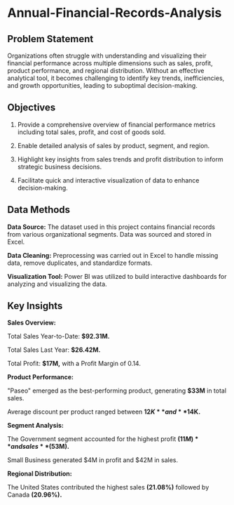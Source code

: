 # Annual-Financial-Records-Analysis



## Problem Statement
Organizations often struggle with understanding and visualizing their financial performance across multiple dimensions such as sales, profit, product performance, and regional distribution. Without an effective analytical tool, it becomes challenging to identify key trends, inefficiencies, and growth opportunities, leading to suboptimal decision-making.


## Objectives
1. Provide a comprehensive overview of financial performance metrics including total sales, profit, and cost of goods sold.

2. Enable detailed analysis of sales by product, segment, and region.

3. Highlight key insights from sales trends and profit distribution to inform strategic business decisions.

4. Facilitate quick and interactive visualization of data to enhance decision-making.



## Data Methods

**Data Source:** The dataset used in this project contains financial records from various organizational segments. Data was sourced and stored in Excel.

**Data Cleaning:** Preprocessing was carried out in Excel to handle missing data, remove duplicates, and standardize formats.

**Visualization Tool:** Power BI was utilized to build interactive dashboards for analyzing and visualizing the data.



## Key Insights

**Sales Overview:**

Total Sales Year-to-Date: **$92.31M.**

Total Sales Last Year: **$26.42M.**

Total Profit: **$17M,** with a Profit Margin of 0.14.


**Product Performance:**

"Paseo" emerged as the best-performing product, generating **$33M** in total sales.

Average discount per product ranged between **$12K** and **$14K.**


**Segment Analysis:**

The Government segment accounted for the highest profit **($11M)** and sales **($53M).**

Small Business generated $4M in profit and $42M in sales.

**Regional Distribution:**

The United States contributed the highest sales **(21.08%)** followed by Canada **(20.96%).**
